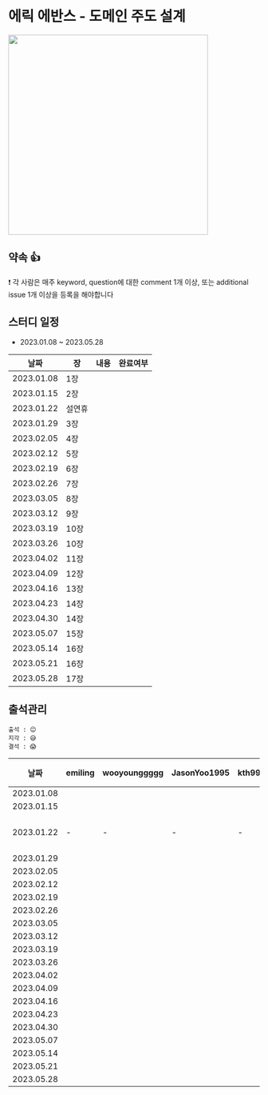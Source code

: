 
# 에릭 에반스 - 도메인 주도 설계

<img src="https://user-images.githubusercontent.com/66045861/209320305-4768482c-1a7d-4841-840d-8b25a93f1f1d.png" width="400"/>

## 약속 👍
❗ 각 사람은 매주 keyword, question에 대한 comment 1개 이상, 또는 additional issue 1개 이상을 등록을 해야합니다

## 스터디 일정
- 2023.01.08 ~ 2023.05.28

|날짜|장|내용|완료여부|
|-|-|-|-|
|2023.01.08|1장|||
|2023.01.15|2장|||
|2023.01.22|설연휴|||
|2023.01.29|3장|||
|2023.02.05|4장|||
|2023.02.12|5장|||
|2023.02.19|6장|||
|2023.02.26|7장|||
|2023.03.05|8장|||
|2023.03.12|9장|||
|2023.03.19|10장|||
|2023.03.26|10장|||
|2023.04.02|11장|||
|2023.04.09|12장|||
|2023.04.16|13장|||
|2023.04.23|14장|||
|2023.04.30|14장|||
|2023.05.07|15장|||
|2023.05.14|16장|||
|2023.05.21|16장|||
|2023.05.28|17장|||


## 출석관리

```
출석 : 😊
지각 : 😅
결석 : 😱
```

|날짜|emiling|wooyounggggg|JasonYoo1995|kth990303|비고|
|------|---|---|---|---|---|
|2023.01.08||||||
|2023.01.15||||||
|2023.01.22|-|-|-|-|설연휴|
|2023.01.29||||||
|2023.02.05||||||
|2023.02.12||||||
|2023.02.19||||||
|2023.02.26||||||
|2023.03.05||||||
|2023.03.12||||||
|2023.03.19||||||
|2023.03.26||||||
|2023.04.02||||||
|2023.04.09||||||
|2023.04.16||||||
|2023.04.23||||||
|2023.04.30||||||
|2023.05.07||||||
|2023.05.14||||||
|2023.05.21||||||
|2023.05.28||||||
